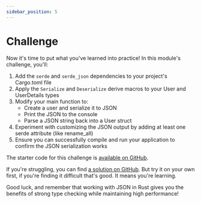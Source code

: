 ```yaml
---
sidebar_position: 5
---
```


# Challenge

Now it's time to put what you've learned into practice! In this module's challenge, you'll:

1. Add the `serde` and `serde_json` dependencies to your project's Cargo.toml file
2. Apply the `Serialize` and `Deserialize` derive macros to your User and UserDetails types
3. Modify your main function to:
   - Create a user and serialize it to JSON
   - Print the JSON to the console
   - Parse a JSON string back into a User struct
4. Experiment with customizing the JSON output by adding at least one serde attribute (like rename_all)
5. Ensure you can successfully compile and run your application to confirm the JSON serialization works

The starter code for this challenge is [available on GitHub](https://github.com/jeastham1993/rust-for-dotnet-devs-workshop/tree/main/src/examples/module4/rust_app).

If you're struggling, you can find [a solution on GitHub](https://github.com/jeastham1993/rust-for-dotnet-devs-workshop/tree/main/src/solutions/module4/rust_app). But try it on your own first, if you're finding it difficult that's good. It means you're learning.

Good luck, and remember that working with JSON in Rust gives you the benefits of strong type checking while maintaining high performance!